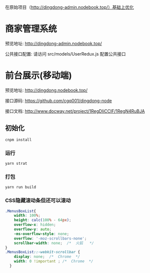 在原始项目（http://dingdong-admin.nodebook.top/）基础上优化


<!--
 * @Author: 崔国强
 * @Date: 2019-12-02 17:25:40
 * @LastEditTime: 2019-12-02 17:28:42
 * @LastEditors: Please set LastEditors
 * @Description: 说明文档
 * @FilePath: \umi-admin\README.md
 -->
# 商家管理系统
预览地址: http://dingdong-admin.nodebook.top/


公共接口配置:  请访问 src/models/UserRedux.js 配置公共接口

# 前台展示(移动端)
预览地址: http://dingdong.nodebook.top/

接口源码: https://github.com/cgq001/dingdong-node

接口文档: http://www.docway.net/project/1RegDIiCClF/1RegN4RuBJA


## 初始化
```
cnpm install
```

### 运行
```
yarn strat
```

### 打包
```
yarn run build
```
### CSS隐藏滚动条但还可以滚动
```css
.MenusBoxList{
    width: 100%;
    height: calc(100% - 64px);
    overflow-x: hidden;
    overflow-y: auto;
    -ms-overflow-style: none; 
    overflow: '-moz-scrollbars-none';
    scrollbar-width: none;  /*  火狐   */
}
.MenusBoxList::-webkit-scrollbar {
    display: none;  /*  Chrome  */
    width: 0 !important ; /*  Chrome  */
  }
```
